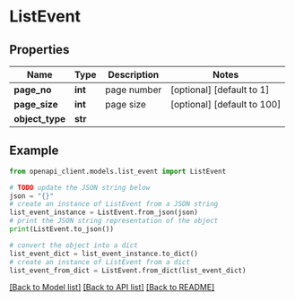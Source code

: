 # ListEvent


## Properties

Name | Type | Description | Notes
------------ | ------------- | ------------- | -------------
**page_no** | **int** | page number | [optional] [default to 1]
**page_size** | **int** | page size | [optional] [default to 100]
**object_type** | **str** |  | 

## Example

```python
from openapi_client.models.list_event import ListEvent

# TODO update the JSON string below
json = "{}"
# create an instance of ListEvent from a JSON string
list_event_instance = ListEvent.from_json(json)
# print the JSON string representation of the object
print(ListEvent.to_json())

# convert the object into a dict
list_event_dict = list_event_instance.to_dict()
# create an instance of ListEvent from a dict
list_event_from_dict = ListEvent.from_dict(list_event_dict)
```
[[Back to Model list]](../README.md#documentation-for-models) [[Back to API list]](../README.md#documentation-for-api-endpoints) [[Back to README]](../README.md)


